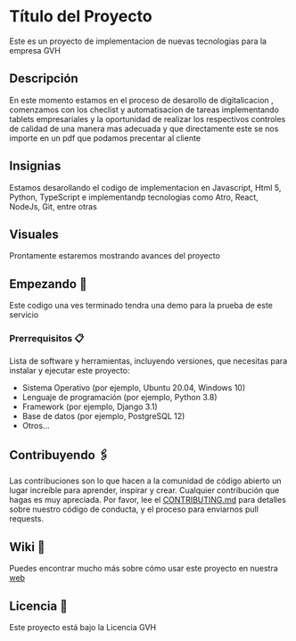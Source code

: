 # Título del Proyecto
Este es un proyecto de implementacion de nuevas tecnologias para la empresa GVH

## Descripción

En este momento estamos en el proceso de desarollo de digitalicacion , comenzamos con los checlist y automatisacion de tareas implementando tablets empresariales y la oportunidad de 
realizar los respectivos controles de calidad de una  manera mas adecuada y que directamente este se nos importe en un pdf que podamos precentar al cliente

## Insignias

Estamos desarollando el codigo de implementacion en Javascript, Html 5, Python, TypeScript e implementandp tecnologias como Atro, React, NodeJs, Git, entre otras

## Visuales

Prontamente estaremos mostrando avances del proyecto

## Empezando 🚀

Este codigo una ves terminado tendra una demo para la prueba de este servicio

### Prerrequisitos 📋

Lista de software y herramientas, incluyendo versiones, que necesitas para instalar y ejecutar este proyecto:

- Sistema Operativo (por ejemplo, Ubuntu 20.04, Windows 10)
- Lenguaje de programación (por ejemplo, Python 3.8)
- Framework (por ejemplo, Django 3.1)
- Base de datos (por ejemplo, PostgreSQL 12)
- Otros...

## Contribuyendo 🖇️

Las contribuciones son lo que hacen a la comunidad de código abierto un lugar increíble para aprender, inspirar y crear. Cualquier contribución que hagas es muy apreciada. Por favor, lee el [CONTRIBUTING.md](https://gist.github.com/brayandiazc/xxxxxx) para detalles sobre nuestro código de conducta, y el proceso para enviarnos pull requests.

## Wiki 📖

Puedes encontrar mucho más sobre cómo usar este proyecto en nuestra [web](https://www.logisticagvh.com)

## Licencia 📄

Este proyecto está bajo la Licencia GVH
